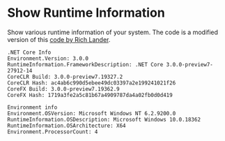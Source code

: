 # Show Runtime Information

Show various runtime information of your system. The code is a modified version of this [code by Rich Lander](https://github.com/richlander/testapps/blob/master/versioninfo/Program.cs).


```
.NET Core Info
Environment.Version: 3.0.0
RuntimeInformation.FrameworkDescription: .NET Core 3.0.0-preview7-27912-14
CoreCLR Build: 3.0.0-preview7.19327.2
CoreCLR Hash: ac4ab6c990d5ebee49dc03397a2e199241021f26
CoreFX Build: 3.0.0-preview7.19362.9
CoreFX Hash: 1719a3fe2a5c81b67a4909787da4a02fb0d0d419

Environment info
Environment.OSVersion: Microsoft Windows NT 6.2.9200.0
RuntimeInformation.OSDescription: Microsoft Windows 10.0.18362
RuntimeInformation.OSArchitecture: X64
Environment.ProcessorCount: 4
```